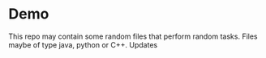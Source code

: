 # Demo
This repo may contain some random files that perform random tasks.
Files maybe of type java, python or C++.
Updates
